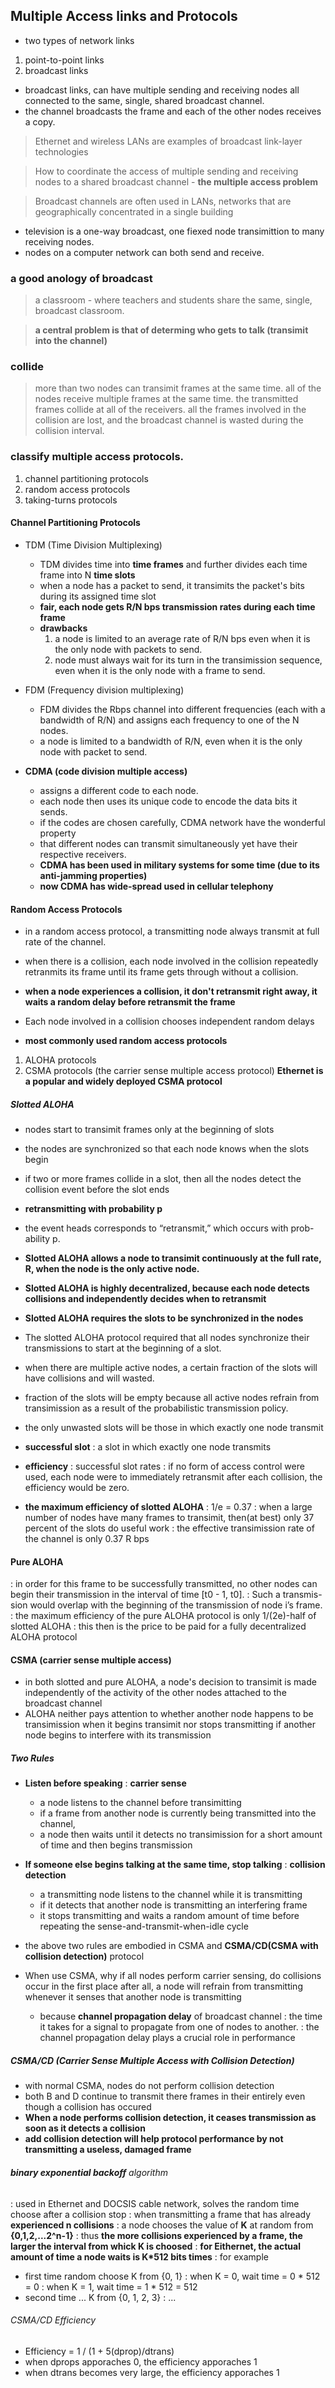 ## Multiple Access links and Protocols

- two types of network links
1. point-to-point links
2. broadcast links

- broadcast links, can have multiple sending and receiving nodes all connected to the same, single, shared broadcast channel.
- the channel broadcasts the frame and each of the other nodes receives a copy.

> Ethernet and wireless LANs are examples of broadcast link-layer technologies

> How to coordinate the access of multiple sending and receiving nodes to a shared broadcast channel - **the multiple access problem**

> Broadcast channels are often used in LANs, networks that are geographically concentrated in a single building

- television is a one-way broadcast, one fiexed node transimittion to many receiving nodes.
- nodes on a computer network can both send and receive.

### a good anology of broadcast

> a classroom - where teachers and students share the same, single, broadcast classroom.

> **a central problem is that of determing who gets to talk (transimit into the channel)**

### collide

> more than two nodes can transimit frames at the same time.
> all of the nodes receive multiple frames at the same time.
> the transmitted frames collide at all of the receivers.
> all the frames involved in the collision are lost, and the broadcast channel is wasted during the collision interval.

### classify multiple access protocols.

1. channel partitioning protocols
2. random access protocols
3. taking-turns protocols

#### Channel Partitioning Protocols

- TDM (Time Division Multiplexing)
  - TDM divides time into **time frames** and further divides each time frame into N **time slots**
  - when a node has a packet to send, it transimits the packet's bits during its assigned time slot
  - **fair, each node gets R/N bps transmission rates during each time frame**
  - **drawbacks**
    1. a node is limited to an average rate of R/N bps even when it is the only node with packets to send.
    2. node must always wait for its turn in the transimission sequence, even when it is the only node with a frame to send.
  
- FDM (Frequency division multiplexing)
  - FDM divides the Rbps channel into different frequencies (each with a bandwidth of R/N) and assigns each frequency to one of the N nodes.
  - a node is limited to a bandwidth of R/N, even when it is the only node with packet to send.
  
- **CDMA (code division multiple access)**
  - assigns a different code to each node.
  - each node then uses its unique code to encode the data bits it sends.
  - if the codes are chosen carefully, CDMA network have the wonderful property
  - that different nodes can transmit simultaneously yet have their respective receivers.
  - **CDMA has been used in military systems for some time (due to its anti-jamming properties)**
  - **now CDMA has wide-spread used in cellular telephony**

#### Random Access Protocols

- in a random access protocol, a transmitting node always transmit at full rate of the channel.
- when there is a collision, each node involved in the collision repeatedly retranmits its frame until its frame gets through without a collision.
- **when a node experiences a collision, it don't retransmit right away, it waits a random delay before retransmit the frame**
- Each node involved in a collision chooses independent random delays

- **most commonly used random access protocols**
1. ALOHA protocols
2. CSMA protocols (the carrier sense multiple access protocol)
   **Ethernet is a popular and widely deployed CSMA protocol**

##### Slotted ALOHA

- nodes start to transimit frames only at the beginning of slots
- the nodes are synchronized so that each node knows when the slots begin
- if two or more frames collide in a slot, then all the nodes detect the collision event before the slot ends
- **retransmitting with probability p**
- the event heads corresponds to “retransmit,” which occurs with prob- ability p.
- **Slotted ALOHA allows a node to transimit continuously at the full rate, R, when the node is the only active node.**
- **Slotted ALOHA is highly decentralized, because each node detects collisions and independently decides when to retransmit**
- **Slotted ALOHA requires the slots to be synchronized in the nodes**
- The slotted ALOHA protocol required that all nodes synchronize their transmissions to start at the beginning of a slot. 
- when there are multiple active nodes, a certain fraction of the slots will have collisions and will wasted.
- fraction of the slots will be empty because all active nodes refrain from transimission as a result of the probabilistic transmission policy.
- the only unwasted slots will be those in which exactly one node transmit
- **successful slot**
  : a slot in which exactly one node transmits
- **efficiency**
  : successful slot rates
  : if no form of access control were used, each node were to immediately retransmit after each collision, the efficiency would be zero.
  
- **the maximum efficiency of slotted ALOHA**
  : 1/e = 0.37
  : when a large number of nodes have many frames to transimit, then(at best) only 37 percent of the slots do useful work
  : the effective transimission rate of the channel is only 0.37 R bps

#### Pure ALOHA
: in order for this frame to be successfully transmitted, no other nodes can begin their transmission in the interval of time [t0 - 1, t0]. 
: Such a transmis- sion would overlap with the beginning of the transmission of node i’s frame.
: the maximum efficiency of the pure ALOHA protocol is only 1/(2e)-half of slotted ALOHA
: this then is the price to be paid for a fully decentralized ALOHA protocol

#### CSMA (carrier sense multiple access)

- in both slotted and pure ALOHA, a node's decision to transimit is made independently of the activity of the other nodes attached to the broadcast channel
- ALOHA neither pays attention to whether another node happens to be transimission when it begins transimit
  nor stops transmitting if another node begins to interfere with its transmission

##### Two Rules

- **Listen before speaking**
  : **carrier sense**
    - a node listens to the channel before transimitting
    - if a frame from another node is currently being transmitted into the channel,
    - a node then waits until it detects no transimission for a short amount of time and then begins transmission

- **If someone else begins talking at the same time, stop talking**
  : **collision detection**
    - a transmitting node listens to the channel while it is transmitting
    - if it detects that another node is transmitting an interfering frame
    - it stops transmitting and waits a random amount of time before repeating the sense-and-transmit-when-idle cycle

- the above two rules are embodied in CSMA and **CSMA/CD(CSMA with collision detection)** protocol

- When use CSMA, why if all nodes perform carrier sensing, do collisions occur in the first place
  after all, a node will refrain from transmitting whenever it senses that another node is transmitting
  
  - because **channel propagation delay** of broadcast channel
  : the time it takes for a signal to propagate from one of nodes to another. 
  : the channel propagation delay plays a crucial role in performance

##### CSMA/CD (Carrier Sense Multiple Access with Collision Detection)

- with normal CSMA, nodes do not perform collision detection
- both B and D continue to transmit there frames in their entirely even though a collision has occured
- **When a node performs collision detection, it ceases transmission as soon as it detects a collision**
- **add collision detection will help protocol performance by not transmitting a useless, damaged frame**

###### **binary exponential backoff** algorithm
: used in Ethernet and DOCSIS cable network, solves the random time choose after a collision stop
: when transmitting a frame that has already **experienced n collisions**
: a node chooses the value of **K** at random from **{0,1,2,...2^n-1}**
: thus **the more collisions experienced by a frame, the larger the interval from whick K is choosed**
: **for Eithernet, the actual amount of time a node waits is K*512 bits times**
: for example
  - first time random choose K from {0, 1}
    : when K = 0, wait time = 0 * 512 = 0
    : when K = 1, wait time = 1 * 512 = 512
  - second time ... K from {0, 1, 2, 3}
    : ...

###### CSMA/CD Efficiency
- Efficiency = 1 / (1 + 5(dprop)/dtrans)
- when dprops apporaches 0, the efficiency apporaches 1
- when dtrans becomes very large, the efficiency apporaches 1
